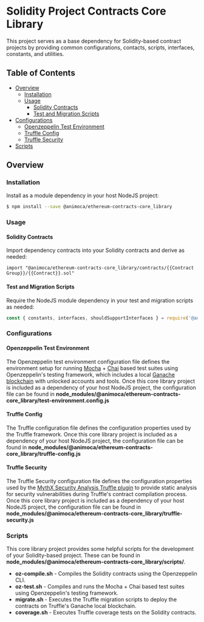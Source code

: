 # Solidity Project Contracts Core Library

This project serves as a base dependency for Solidity-based contract projects by providing common configurations, contacts, scripts, interfaces, constants, and utilities.


## Table of Contents

- [Overview](#overview)
  * [Installation](#installation)
  * [Usage](#usage)
    - [Solidity Contracts](#solidity-contracts)
    - [Test and Migration Scripts](#test-and-migration-scripts)
- [Configurations](#configurations)
  * [Openzeppelin Test Environment](#openzeppelin-test-environment)
  * [Truffle Config](#truffle-config)
  * [Truffle Security](#truffle-security)
- [Scripts](#scripts)


## Overview


### Installation

Install as a module dependency in your host NodeJS project:

```bash
$ npm install --save @animoca/ethereum-contracts-core_library
```


### Usage

#### Solidity Contracts

Import dependency contracts into your Solidity contracts and derive as needed:

```solidity
import "@animoca/ethereum-contracts-core_library/contracts/{{Contract Group}}/{{Contract}}.sol"
```


#### Test and Migration Scripts

Require the NodeJS module dependency in your test and migration scripts as needed:

```javascript
const { constants, interfaces, shouldSupportInterfaces } = require('@animoca/ethereum-contracts-core_library');
```


### Configurations

#### Openzeppelin Test Environment

The Openzeppelin test environment configuration file defines the environment setup for running [Mocha](https://mochajs.org/) + [Chai](https://www.chaijs.com/) based test suites using Openzeppelin's testing framework, which includes a local [Ganache blockchain](https://github.com/trufflesuite/ganache-core) with unlocked accounts and tools. Once this core library project is included as a dependency of your host NodeJS project, the configuration file can be found in **node_modules/@animoca/ethereum-contracts-core_library/test-environment.config.js**


#### Truffle Config

The Truffle configuration file defines the configuration properties used by the Truffle framework. Once this core library project is included as a dependency of your host NodeJS project, the configuration file can be found in **node_modules/@animoca/ethereum-contracts-core_library/truffle-config.js**


#### Truffle Security

The Truffle Security configuration file defines the configuration properties used by the [MythX Security Analysis Truffle plugin](https://www.npmjs.com/package/truffle-security) to provide static analysis for security vulnerabilities during Truffle's contract compilation process. Once this core library project is included as a dependency of your host NodeJS project, the configuration file can be found in **node_modules/@animoca/ethereum-contracts-core_library/truffle-security.js**


### Scripts

This core library project provides some helpful scripts for the development of your Solidity-based project. These can be found in **node_modules/@animoca/ethereum-contracts-core_library/scripts/**.

+ **oz-compile.sh** - Compiles the Solidity contracts using the Openzeppelin CLI.
+ **oz-test.sh** - Compiles and runs the Mocha + Chai based test suites using Openzeppelin's testing framework.
+ **migrate.sh** - Executes the Truffle migration scripts to deploy the contracts on Truffle's Ganache local blockchain.
+ **coverage.sh** - Executes Truffle coverage tests on the Solidity contracts.
